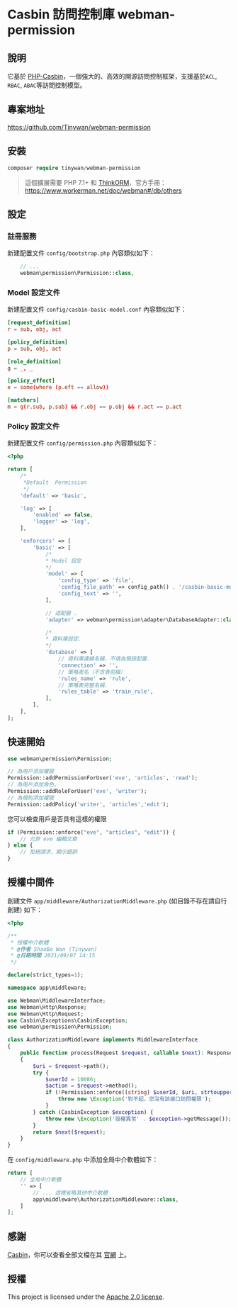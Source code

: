 # Casbin 訪問控制庫 webman-permission

## 說明

它基於 [PHP-Casbin](https://github.com/php-casbin/php-casbin)，一個強大的、高效的開源訪問控制框架，支援基於`ACL`, `RBAC`, `ABAC`等訪問控制模型。

## 專案地址

https://github.com/Tinywan/webman-permission

## 安裝

```php
composer require tinywan/webman-permission
```
> 這個擴展需要 PHP 7.1+ 和 [ThinkORM](https://www.kancloud.cn/manual/think-orm/1257998)，官方手冊：https://www.workerman.net/doc/webman#/db/others

## 設定

### 註冊服務
新建配置文件 `config/bootstrap.php` 內容類似如下：

```php
    // ...
    webman\permission\Permission::class,
```

### Model 設定文件

新建配置文件 `config/casbin-basic-model.conf` 內容類似如下：

```conf
[request_definition]
r = sub, obj, act

[policy_definition]
p = sub, obj, act

[role_definition]
g = _, _

[policy_effect]
e = some(where (p.eft == allow))

[matchers]
m = g(r.sub, p.sub) && r.obj == p.obj && r.act == p.act
```

### Policy 設定文件

新建配置文件 `config/permission.php` 內容類似如下：

```php
<?php

return [
    /*
     *Default  Permission
     */
    'default' => 'basic',

    'log' => [
        'enabled' => false,
        'logger' => 'log',
    ],

    'enforcers' => [
        'basic' => [
            /*
            * Model 設定
            */
            'model' => [
                'config_type' => 'file',
                'config_file_path' => config_path() . '/casbin-basic-model.conf',
                'config_text' => '',
            ],

            // 适配器 .
            'adapter' => webman\permission\adapter\DatabaseAdapter::class,

            /*
            * 資料庫設定.
            */
            'database' => [
                // 資料庫連線名稱，不填為預設配置.
                'connection' => '',
                // 策略表名（不含表前綴）
                'rules_name' => 'rule',
                // 策略表完整名稱.
                'rules_table' => 'train_rule',
            ],
        ],
    ],
];
```

## 快速開始

```php
use webman\permission\Permission;

// 為用戶添加權限
Permission::addPermissionForUser('eve', 'articles', 'read');
// 為用戶添加角色。
Permission::addRoleForUser('eve', 'writer');
// 為規則添加權限
Permission::addPolicy('writer', 'articles','edit');
```

您可以檢查用戶是否具有這樣的權限

```php
if (Permission::enforce("eve", "articles", "edit")) {
    // 允許 eve 編輯文章
} else {
    // 拒絕請求，顯示錯誤
}
````

## 授權中間件

創建文件 `app/middleware/AuthorizationMiddleware.php` (如目錄不存在請自行創建) 如下：

```php
<?php

/**
 * 授權中介軟體
 * @作者 ShaoBo Wan (Tinywan)
 * @日期時間 2021/09/07 14:15
 */

declare(strict_types=1);

namespace app\middleware;

use Webman\MiddlewareInterface;
use Webman\Http\Response;
use Webman\Http\Request;
use Casbin\Exceptions\CasbinException;
use webman\permission\Permission;

class AuthorizationMiddleware implements MiddlewareInterface
{
    public function process(Request $request, callable $next): Response
    {
        $uri = $request->path();
        try {
            $userId = 10086;
            $action = $request->method();
            if (!Permission::enforce((string) $userId, $uri, strtoupper($action))) {
                throw new \Exception('對不起，您沒有該接口訪問權限');
            }
        } catch (CasbinException $exception) {
            throw new \Exception('授權異常' . $exception->getMessage());
        }
        return $next($request);
    }
}
```

在 `config/middleware.php` 中添加全局中介軟體如下：

```php
return [
    // 全局中介軟體
    '' => [
        // ... 這裡省略其他中介軟體
        app\middleware\AuthorizationMiddleware::class,
    ]
];
```

## 感謝

[Casbin](https://github.com/php-casbin/php-casbin)，你可以查看全部文檔在其 [官網](https://casbin.org/) 上。

## 授權

This project is licensed under the [Apache 2.0 license](LICENSE).

